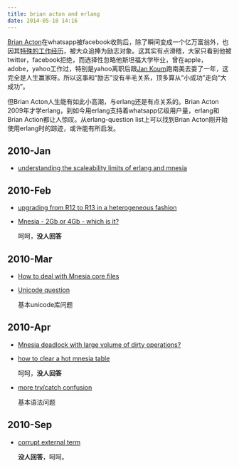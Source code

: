 ```yaml
---
title: brian acton and erlang
date: 2014-05-18 14:16
---
```


[Brian Acton](http://en.wikipedia.org/wiki/Brian_Acton)在whatsapp被facebook收购后，除了瞬间变成一个亿万富翁外，也因其[特殊的工作经历](www.solidot.org/story?sid=38414)，被大众追捧为励志对象。这其实有点滑稽，大家只看到他被twitter，facebook拒绝，而选择性忽略他斯坦福大学毕业，曾在apple，adobe，yahoo工作过，特别是yahoo离职后跟[Jan Koum](http://en.wikipedia.org/wiki/Jan_Koum)跑南美去耍了一年，这完全是人生赢家呀。所以这事和“励志”没有半毛关系，顶多算从“小成功”走向“大成功”。

但Brian Acton人生能有如此小高潮，与erlang还是有点关系的。Brian Acton 2009年才学erlang，到如今用erlang支持着whatsapp亿级用户量，erlang和Brian Action都让人惊叹。从erlang-question list上可以找到Brian Acton刚开始使用erlang时的踪迹，或许能有所启发。

## 2010-Jan

* [understanding the scaleability limits of erlang and mnesia](http://erlang.org/pipermail/erlang-questions/2010-January/049111.html)
 

## 2010-Feb

* [upgrading from R12 to R13 in a heterogeneous fashion](http://erlang.org/pipermail/erlang-questions/2010-February/049468.html)

* [Mnesia - 2Gb or 4Gb - which is it?](http://erlang.org/pipermail/erlang-questions/2010-February/049824.html)
   
   呵呵，**没人回答**

## 2010-Mar

* [How to deal with Mnesia core files](http://erlang.org/pipermail/erlang-questions/2010-March/049883.html)
 
* [Unicode question](http://erlang.org/pipermail/erlang-questions/2010-March/050040.html)
  
   基本unicode库问题 

##  2010-Apr

* [Mnesia deadlock with large volume of dirty operations?](http://erlang.org/pipermail/erlang-questions/2010-April/050475.html)

 
*  [how to clear a hot mnesia table](http://erlang.org/pipermail/erlang-questions/2010-April/050476.html)

   呵呵，**没人回答**

* [more try/catch confusion](http://erlang.org/pipermail/erlang-questions/2010-April/050554.html)
   
   基本语法问题

## 2010-Sep

* [corrupt external term](http://erlang.org/pipermail/erlang-questions/2010-September/053468.html)

  **没人回答**，呵呵。



